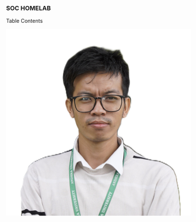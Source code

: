 ### SOC HOMELAB
Table Contents



![image](https://raw.githubusercontent.com/NATTOMR/SOCHomeLab/refs/heads/main/pass-size%20photograph.JPG)
